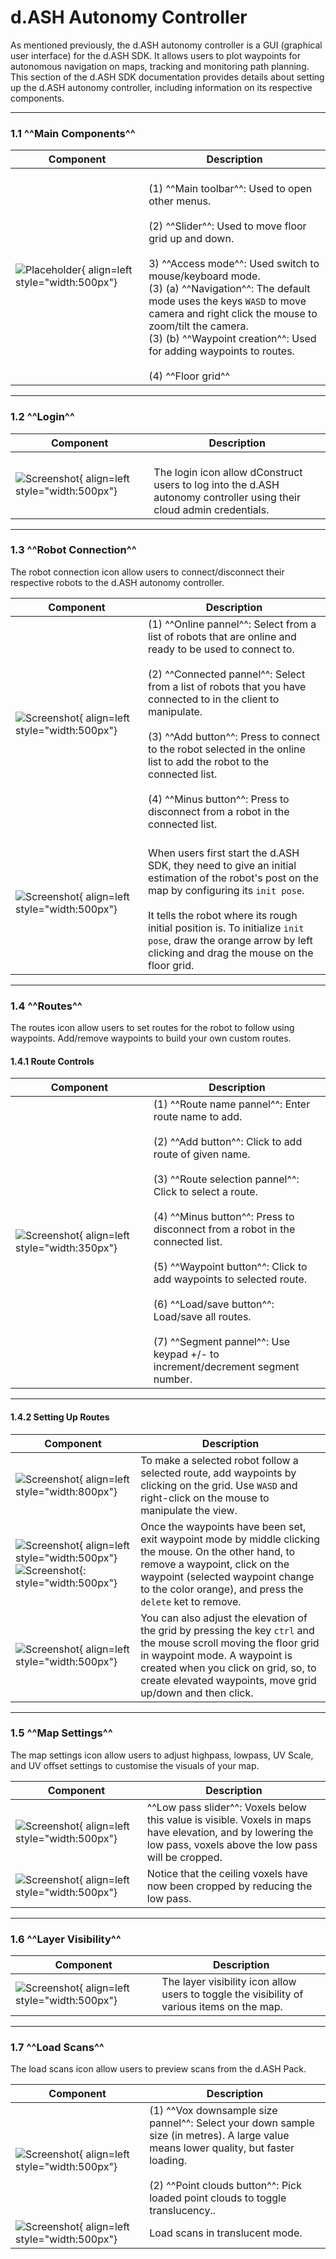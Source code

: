 # d.ASH Autonomy Controller

As mentioned previously, the d.ASH autonomy controller is a GUI (graphical user interface) for the d.ASH SDK. It allows users to plot waypoints for autonomous navigation on maps, tracking and monitoring path planning. This section of the d.ASH SDK documentation provides details about setting up the d.ASH autonomy controller, including information on its respective components.

---
### 1.1 ^^Main Components^^

<!-- ![Screenshot](img/main.png){: style="width:400px"} -->

| Component | Description |
| ------- | ------- |
| ![Placeholder](img/main.png){ align=left style="width:500px"} | <br> <font size="3"> (1) ^^Main toolbar^^: Used to open other menus.  <br><br> (2) ^^Slider^^: Used to move floor grid up and down. <br><br> 3) ^^Access mode^^: Used switch to mouse/keyboard mode. <br> (3) (a) ^^Navigation^^: The default mode uses the keys `WASD` to move camera and right click the mouse to zoom/tilt the camera. <br> (3) (b) ^^Waypoint creation^^: Used for adding waypoints to routes. <br><br> (4) ^^Floor grid^^ |

---

### 1.2 ^^Login^^

| Component | Description |
| ------- | ------- |
| ![Screenshot](img/login.png#center){ align=left style="width:500px"}| <br> <font size="3"> The login icon allow dConstruct users to log into the d.ASH autonomy controller using their cloud admin credentials. |

---

### 1.3 ^^Robot Connection^^

The robot connection icon allow users to connect/disconnect their respective robots to the d.ASH autonomy controller. 

| Component | Description |
| ------- | ------- |
| ![Screenshot](img/robot-connect.png#center){ align=left style="width:500px"}| <font size="3"> (1) ^^Online pannel^^: Select from a list of robots that are online and ready to be used to connect to.  <br><br> (2) ^^Connected pannel^^: Select from a list of robots that you have connected to in the client to manipulate. <br><br> (3) ^^Add button^^: Press to connect to the robot selected in the online list to add the robot to the connected list. <br><br> (4) ^^Minus button^^: Press to disconnect from a robot in the connected list. |
| ![Screenshot](img/init.png#center){ align=left style="width:500px"}| <br> <font size="3"> When users first start the d.ASH SDK, they need to give an initial estimation of the robot's post on the map by configuring its `init pose`. <br><br> It tells the robot where its rough initial position is. To initialize `init pose`, draw the orange arrow by left clicking and drag the mouse on the floor grid.|

---

### 1.4 ^^Routes^^

The routes icon allow users to set routes for the robot to follow using waypoints. Add/remove waypoints to build your own custom routes.

#### 1.4.1 Route Controls

| Component | Description |
| ------- | ------- |
| ![Screenshot](img/routes.png#center){ align=left style="width:350px"} | <font size="3"> (1) ^^Route name pannel^^: Enter route name to add. <br><br> (2) ^^Add button^^: Click to add route of given name. <br><br> (3) ^^Route selection pannel^^: Click to select a route. <br><br> (4) ^^Minus button^^: Press to disconnect from a robot in the connected list. <br><br> (5) ^^Waypoint button^^: Click to add waypoints to selected route. <br><br> (6) ^^Load/save button^^: Load/save all routes. <br><br> (7) ^^Segment pannel^^: Use keypad +/- to increment/decrement segment number. |

---

#### 1.4.2 Setting Up Routes

| Component | Description |
| ------- | ------- |
| ![Screenshot](img/waypoint-1.png#center){ align=left style="width:800px"} | <font size="3"> To make a selected robot follow a selected route, add waypoints by clicking on the grid. Use `WASD` and right-click on the mouse to manipulate the view. |
| ![Screenshot](img/waypoint-2.png#center){ align=left style="width:500px"} <br> ![Screenshot](img/waypoint-3.png#center){: style="width:500px"} | <font size="3"> Once the waypoints have been set, exit waypoint mode by middle clicking the mouse. On the other hand, to remove a waypoint, click on the waypoint (selected waypoint change to the color orange), and press the `delete` ket to remove. |
| ![Screenshot](img/waypoint-4.png#center){ align=left style="width:500px"} | <font size="3"> You can also adjust the elevation of the grid by pressing the key `ctrl` and the mouse scroll moving the floor grid in waypoint mode. A waypoint is created when you click on grid, so, to create elevated waypoints, move grid up/down and then click.|

---

### 1.5 ^^Map Settings^^

The map settings icon allow users to adjust highpass, lowpass, UV Scale, and UV offset settings to customise the visuals of your map.

| Component | Description |
| ------- | ------- |
| ![Screenshot](img/map.png#center){ align=left style="width:500px"} | <font size="3">  ^^Low pass slider^^: Voxels below this value is visible. Voxels in maps have elevation, and by lowering the low pass, voxels above the low pass will be cropped. |
| ![Screenshot](img/map-2.png#center){ align=left style="width:500px"} | <font size="3"> Notice that the ceiling voxels have now been cropped by reducing the low pass. |

---

### 1.6 ^^Layer Visibility^^

| Component | Description |
| ------- | ------- |
| ![Screenshot](img/layer.png#center){ align=left style="width:500px"} | <font size="3">  The layer visibility icon allow users to toggle the visibility of various items on the map. |

---

### 1.7 ^^Load Scans^^

The load scans icon allow users to preview scans from the d.ASH Pack.

| Component | Description |
| ------- | ------- |
| ![Screenshot](img/load-scan.png#center){ align=left style="width:500px"} | <font size="3">  (1) ^^Vox downsample size pannel^^: Select your down sample size (in metres). A large value means lower quality, but faster loading. <br><br> (2) ^^Point clouds button^^: Pick loaded point clouds to toggle translucency.. |
| ![Screenshot](img/load-scan-2.png#center){ align=left style="width:500px"} | <font size="3">  Load scans in translucent mode. |